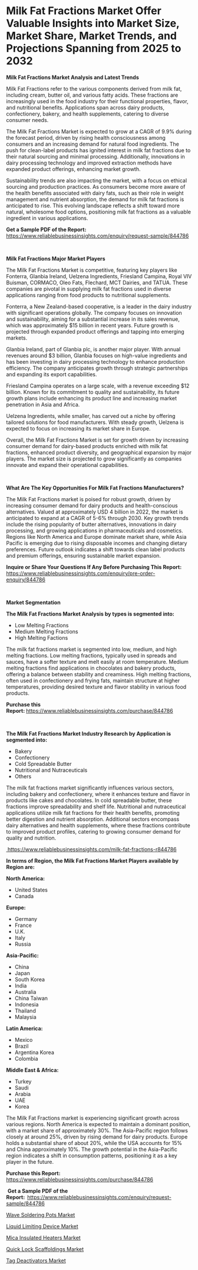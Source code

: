 <p><h1>Milk Fat Fractions Market Offer Valuable Insights into Market Size, Market Share, Market Trends, and Projections Spanning from 2025 to 2032</h1></p><p><strong>Milk Fat Fractions Market Analysis and Latest Trends</strong></p>
<p><p>Milk Fat Fractions refer to the various components derived from milk fat, including cream, butter oil, and various fatty acids. These fractions are increasingly used in the food industry for their functional properties, flavor, and nutritional benefits. Applications span across dairy products, confectionery, bakery, and health supplements, catering to diverse consumer needs.</p><p>The Milk Fat Fractions Market is expected to grow at a CAGR of 9.9% during the forecast period, driven by rising health consciousness among consumers and an increasing demand for natural food ingredients. The push for clean-label products has ignited interest in milk fat fractions due to their natural sourcing and minimal processing. Additionally, innovations in dairy processing technology and improved extraction methods have expanded product offerings, enhancing market growth.</p><p>Sustainability trends are also impacting the market, with a focus on ethical sourcing and production practices. As consumers become more aware of the health benefits associated with dairy fats, such as their role in weight management and nutrient absorption, the demand for milk fat fractions is anticipated to rise. This evolving landscape reflects a shift toward more natural, wholesome food options, positioning milk fat fractions as a valuable ingredient in various applications.</p></p>
<p><strong>Get a Sample PDF of the Report:&nbsp;</strong> <a href="https://www.reliablebusinessinsights.com/enquiry/request-sample/844786?utm_campaign=950&utm_medium=2&utm_source=Github&utm_content=ia&utm_term=28022025&utm_id=milk-fat-fractions">https://www.reliablebusinessinsights.com/enquiry/request-sample/844786</a></p>
<p>&nbsp;</p>
<p><strong>Milk Fat Fractions Major Market Players</strong></p>
<p><p>The Milk Fat Fractions Market is competitive, featuring key players like Fonterra, Glanbia Ireland, Uelzena Ingredients, Friesland Campina, Royal VIV Buisman, CORMACO, Oleo Fats, Flechard, MCT Dairies, and TATUA. These companies are pivotal in supplying milk fat fractions used in diverse applications ranging from food products to nutritional supplements.</p><p>Fonterra, a New Zealand-based cooperative, is a leader in the dairy industry with significant operations globally. The company focuses on innovation and sustainability, aiming for a substantial increase in its sales revenue, which was approximately $15 billion in recent years. Future growth is projected through expanded product offerings and tapping into emerging markets.</p><p>Glanbia Ireland, part of Glanbia plc, is another major player. With annual revenues around $3 billion, Glanbia focuses on high-value ingredients and has been investing in dairy processing technology to enhance production efficiency. The company anticipates growth through strategic partnerships and expanding its export capabilities.</p><p>Friesland Campina operates on a large scale, with a revenue exceeding $12 billion. Known for its commitment to quality and sustainability, its future growth plans include enhancing its product line and increasing market penetration in Asia and Africa.</p><p>Uelzena Ingredients, while smaller, has carved out a niche by offering tailored solutions for food manufacturers. With steady growth, Uelzena is expected to focus on increasing its market share in Europe.</p><p>Overall, the Milk Fat Fractions Market is set for growth driven by increasing consumer demand for dairy-based products enriched with milk fat fractions, enhanced product diversity, and geographical expansion by major players. The market size is projected to grow significantly as companies innovate and expand their operational capabilities.</p></p>
<p>&nbsp;</p>
<p><strong>What Are The Key Opportunities For Milk Fat Fractions Manufacturers?</strong></p>
<p><p>The Milk Fat Fractions market is poised for robust growth, driven by increasing consumer demand for dairy products and health-conscious alternatives. Valued at approximately USD 4 billion in 2022, the market is anticipated to expand at a CAGR of 5-6% through 2030. Key growth trends include the rising popularity of butter alternatives, innovations in dairy processing, and growing applications in pharmaceuticals and cosmetics. Regions like North America and Europe dominate market share, while Asia Pacific is emerging due to rising disposable incomes and changing dietary preferences. Future outlook indicates a shift towards clean label products and premium offerings, ensuring sustainable market expansion.</p></p>
<p><strong>Inquire or Share Your Questions If Any Before Purchasing This Report:</strong> <a href="https://www.reliablebusinessinsights.com/enquiry/pre-order-enquiry/844786?utm_campaign=950&utm_medium=2&utm_source=Github&utm_content=ia&utm_term=28022025&utm_id=milk-fat-fractions">https://www.reliablebusinessinsights.com/enquiry/pre-order-enquiry/844786</a></p>
<p>&nbsp;</p>
<p><strong>Market Segmentation</strong></p>
<p><strong>The Milk Fat Fractions Market Analysis by types is segmented into:</strong></p>
<p><ul><li>Low Melting Fractions</li><li>Medium Melting Fractions</li><li>High Melting Factions</li></ul></p>
<p><p>The milk fat fractions market is segmented into low, medium, and high melting fractions. Low melting fractions, typically used in spreads and sauces, have a softer texture and melt easily at room temperature. Medium melting fractions find applications in chocolates and bakery products, offering a balance between stability and creaminess. High melting fractions, often used in confectionery and frying fats, maintain structure at higher temperatures, providing desired texture and flavor stability in various food products.</p></p>
<p><strong>Purchase this Report:&nbsp;</strong><a href="https://www.reliablebusinessinsights.com/purchase/844786?utm_campaign=950&utm_medium=2&utm_source=Github&utm_content=ia&utm_term=28022025&utm_id=milk-fat-fractions">https://www.reliablebusinessinsights.com/purchase/844786</a></p>
<p>&nbsp;</p>
<p><strong>The Milk Fat Fractions Market Industry Research by Application is segmented into:</strong></p>
<p><ul><li>Bakery</li><li>Confectionery</li><li>Cold Spreadable Butter</li><li>Nutritional and Nutraceuticals</li><li>Others</li></ul></p>
<p><p>The milk fat fractions market significantly influences various sectors, including bakery and confectionery, where it enhances texture and flavor in products like cakes and chocolates. In cold spreadable butter, these fractions improve spreadability and shelf life. Nutritional and nutraceutical applications utilize milk fat fractions for their health benefits, promoting better digestion and nutrient absorption. Additional sectors encompass dairy alternatives and health supplements, where these fractions contribute to improved product profiles, catering to growing consumer demand for quality and nutrition.</p></p>
<p><a href="https://www.reliablebusinessinsights.com/milk-fat-fractions-r844786?utm_campaign=950&utm_medium=2&utm_source=Github&utm_content=ia&utm_term=28022025&utm_id=milk-fat-fractions">&nbsp;https://www.reliablebusinessinsights.com/milk-fat-fractions-r844786</a></p>
<p><strong>In terms of Region, the Milk Fat Fractions Market Players available by Region are:</strong></p>
<p>
    <p> <strong> North America: </strong>
        <ul>
            <li>United States</li>
            <li>Canada</li>
        </ul>
        </p> 
    <p> <strong> Europe: </strong>
        <ul>
            <li>Germany</li>
            <li>France</li>
            <li>U.K.</li>
            <li>Italy</li>
            <li>Russia</li>
        </ul>
        </p> 
    <p> <strong> Asia-Pacific: </strong>
        <ul>
            <li>China</li>
            <li>Japan</li>
            <li>South Korea</li>
            <li>India</li>
            <li>Australia</li>
            <li>China Taiwan</li>
            <li>Indonesia</li>
            <li>Thailand</li>
            <li>Malaysia</li>
        </ul>
        </p> 
    <p> <strong> Latin America: </strong>
        <ul>
            <li>Mexico</li>
            <li>Brazil</li>
            <li>Argentina Korea</li>
            <li>Colombia</li>
        </ul>
        </p> 
    <p> <strong> Middle East & Africa: </strong>
        <ul>
            <li>Turkey</li>
            <li>Saudi</li>
            <li>Arabia</li>
            <li>UAE</li>
            <li>Korea</li>
        </ul>
    </p>
    </p>
<p><p>The Milk Fat Fractions market is experiencing significant growth across various regions. North America is expected to maintain a dominant position, with a market share of approximately 30%. The Asia-Pacific region follows closely at around 25%, driven by rising demand for dairy products. Europe holds a substantial share of about 20%, while the USA accounts for 15% and China approximately 10%. The growth potential in the Asia-Pacific region indicates a shift in consumption patterns, positioning it as a key player in the future.</p></p>
<p><strong>Purchase this Report: </strong><a href="https://www.reliablebusinessinsights.com/purchase/844786?utm_campaign=950&utm_medium=2&utm_source=Github&utm_content=ia&utm_term=28022025&utm_id=milk-fat-fractions">https://www.reliablebusinessinsights.com/purchase/844786</a></p>
<p>&nbsp;<strong>Get a Sample PDF of the Report:&nbsp;&nbsp;</strong><a href="https://www.reliablebusinessinsights.com/enquiry/request-sample/844786?utm_campaign=950&utm_medium=2&utm_source=Github&utm_content=ia&utm_term=28022025&utm_id=milk-fat-fractions">https://www.reliablebusinessinsights.com/enquiry/request-sample/844786</a></p>
<p><strong></strong></p>
<p><p><a href="https://github.com/prosalinda88/Market-Research-Report-List-7/blob/main/wave-soldering-pots-market.md?utm_campaign=950&utm_medium=2&utm_source=Github&utm_content=ia&utm_term=28022025&utm_id=milk-fat-fractions">Wave Soldering Pots Market</a></p><p><a href="https://github.com/globismark/Market-Research-Report-List-6/blob/main/liquid-limiting-device-market.md?utm_campaign=950&utm_medium=2&utm_source=Github&utm_content=ia&utm_term=28022025&utm_id=milk-fat-fractions">Liquid Limiting Device Market</a></p><p><a href="https://github.com/boltzoursoaf/Market-Research-Report-List-1/blob/main/mica-insulated-heaters-market.md?utm_campaign=950&utm_medium=2&utm_source=Github&utm_content=ia&utm_term=28022025&utm_id=milk-fat-fractions">Mica Insulated Heaters Market</a></p><p><a href="https://github.com/llanamatin1x/Market-Research-Report-List-1/blob/main/quick-lock-scaffoldings-market.md?utm_campaign=950&utm_medium=2&utm_source=Github&utm_content=ia&utm_term=28022025&utm_id=milk-fat-fractions">Quick Lock Scaffoldings Market</a></p><p><a href="https://github.com/doldopozzal9/Market-Research-Report-List-1/blob/main/tag-deactivators-market.md?utm_campaign=950&utm_medium=2&utm_source=Github&utm_content=ia&utm_term=28022025&utm_id=milk-fat-fractions">Tag Deactivators Market</a></p></p>